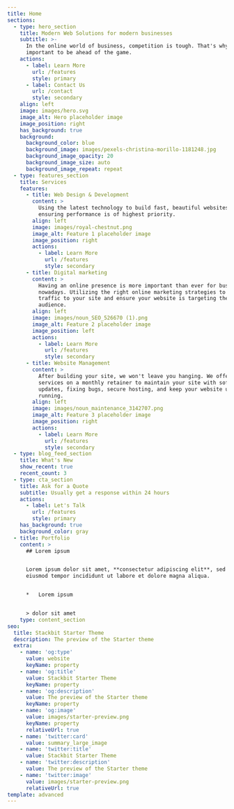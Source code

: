 ```yaml
---
title: Home
sections:
  - type: hero_section
    title: Modern Web Solutions for modern businesses
    subtitle: >-
      In the online world of business, competition is tough. That's why it's
      important to be ahead of the game.
    actions:
      - label: Learn More
        url: /features
        style: primary
      - label: Contact Us
        url: /contact
        style: secondary
    align: left
    image: images/hero.svg
    image_alt: Hero placeholder image
    image_position: right
    has_background: true
    background:
      background_color: blue
      background_image: images/pexels-christina-morillo-1181248.jpg
      background_image_opacity: 20
      background_image_size: auto
      background_image_repeat: repeat
  - type: features_section
    title: Services
    features:
      - title: Web Design & Development
        content: >
          Using the latest technology to build fast, beautiful websites,
          ensuring performance is of highest priority.
        align: left
        image: images/royal-chestnut.png
        image_alt: Feature 1 placeholder image
        image_position: right
        actions:
          - label: Learn More
            url: /features
            style: secondary
      - title: Digital marketing
        content: >
          Having an online presence is more important than ever for businesses
          nowadays. Utilizing the right online marketing strategies to increase
          traffic to your site and ensure your website is targeting the right
          audience.
        align: left
        image: images/noun_SEO_526670 (1).png
        image_alt: Feature 2 placeholder image
        image_position: left
        actions:
          - label: Learn More
            url: /features
            style: secondary
      - title: Website Management
        content: >
          After building your site, we won't leave you hanging. We offer
          services on a monthly retainer to maintain your site with software
          updates, fixing bugs, secure hosting, and keep your website up and
          running.
        align: left
        image: images/noun_maintenance_3142707.png
        image_alt: Feature 3 placeholder image
        image_position: right
        actions:
          - label: Learn More
            url: /features
            style: secondary
  - type: blog_feed_section
    title: What's New
    show_recent: true
    recent_count: 3
  - type: cta_section
    title: Ask for a Quote
    subtitle: Usually get a response within 24 hours
    actions:
      - label: Let's Talk
        url: /features
        style: primary
    has_background: true
    background_color: gray
  - title: Portfolio
    content: >
      ## Lorem ipsum


      Lorem ipsum dolor sit amet, **consectetur adipiscing elit**, sed do
      eiusmod tempor incididunt ut labore et dolore magna aliqua.


      *   Lorem ipsum


      > dolor sit amet
    type: content_section
seo:
  title: Stackbit Starter Theme
  description: The preview of the Starter theme
  extra:
    - name: 'og:type'
      value: website
      keyName: property
    - name: 'og:title'
      value: Stackbit Starter Theme
      keyName: property
    - name: 'og:description'
      value: The preview of the Starter theme
      keyName: property
    - name: 'og:image'
      value: images/starter-preview.png
      keyName: property
      relativeUrl: true
    - name: 'twitter:card'
      value: summary_large_image
    - name: 'twitter:title'
      value: Stackbit Starter Theme
    - name: 'twitter:description'
      value: The preview of the Starter theme
    - name: 'twitter:image'
      value: images/starter-preview.png
      relativeUrl: true
template: advanced
---
```

